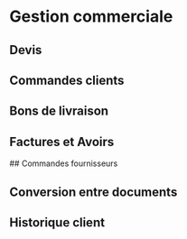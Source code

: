 # Gestion commerciale



## Devis



## Commandes clients



## Bons de livraison



## Factures et Avoirs



## Commandes fournisseurs



## Conversion entre documents



## Historique client





